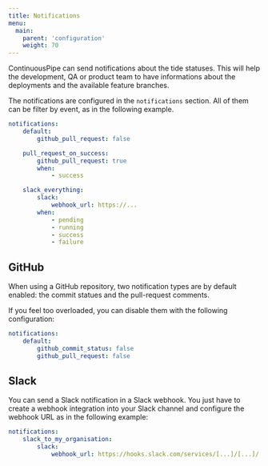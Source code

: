 ```yaml
---
title: Notifications
menu:
  main:
    parent: 'configuration'
    weight: 70
---
```

ContinuousPipe can send notifications about the tide statuses. This will help the development, QA or product team to have informations about the deployments and the available feature branches.

The notifications are configured in the `notifications` section. All of them can be filter by event, as in the following example.

``` yaml
notifications:
    default:
        github_pull_request: false

    pull_request_on_success:
        github_pull_request: true
        when:
            - success

    slack_everything:
        slack:
            webhook_url: https://...
        when:
            - pending
            - running
            - success
            - failure
```

## GitHub
When using a GitHub repository, two notification types are by default enabled: the commit statues and the pull-request comments.

If you feel too overloaded, you can disable them with the following configuration:

``` yaml
notifications:
    default:
        github_commit_status: false
        github_pull_request: false
```

## Slack
You can send a Slack notification in a Slack webhook. You just have to create a webhook integration into your Slack channel and configure the webhook URL as in the following example:

``` yaml
notifications:
    slack_to_my_organisation:
        slack:
            webhook_url: https://hooks.slack.com/services/[...]/[...]/[...]
```
